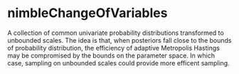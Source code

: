 nimbleChangeOfVariables
=======================

A collection of common univariate probability distributions transformed to unbounded scales.
The idea is that, when posteriors fall close to the bounds of probability distribution, the efficiency of adaptive Metropolis Hastings may be compromised by the bounds on the parameter space.
In which case, sampling on unbounded scales could provide more efficent sampling.
